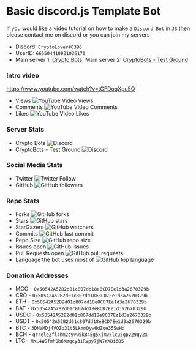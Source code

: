 #  Basic discord.js Template Bot


If you would like a video tutorial on how to make a `Discord Bot` in `JS` then please contact me on discord or you can join my servers

* Discord: `CryptoLover#6396` 
* UserID: `665504410931036170`
* Main server 1: [Crypto Bots](https://discord.gg/9ZKxG7Y), Main server 2: [CryptoBots - Test Ground](https://discord.gg/YJyYTTe)

### Intro video 
https://www.youtube.com/watch?v=tGFDogXpu5Q
* Views ![YouTube Video Views](https://img.shields.io/youtube/views/tGFDogXpu5Q?style=social)
* Comments ![YouTube Video Comments](https://img.shields.io/youtube/comments/tGFDogXpu5Q?style=social)
* Likes ![YouTube Video Likes](https://img.shields.io/youtube/likes/tGFDogXpu5Q?style=social)


### Server Stats
* Crypto Bots ![Discord](https://img.shields.io/discord/665525153052229673) 
* CryptoBots - Test Ground ![Discord](https://img.shields.io/discord/668058672743579658)

### Social Media Stats
* Twitter ![Twitter Follow](https://img.shields.io/twitter/follow/CryptoLover705?style=social)
* GitHub ![GitHub followers](https://img.shields.io/github/followers/CryptoLover705?style=social)

### Repo Stats
* Forks ![GitHub forks](https://img.shields.io/github/forks/CryptoLover705/discord.js_TemplateBot-Tutorial_Series?style=social)
* Stars ![GitHub stars](https://img.shields.io/github/stars/CryptoLover705/discord.js_TemplateBot-Tutorial_Series?style=social)
* StarGazers ![GitHub watchers](https://img.shields.io/github/watchers/CryptoLover705/discord.js_TemplateBot-Tutorial_Series?style=social)
* Commits ![GitHub last commit](https://img.shields.io/github/last-commit/CryptoLover705/discord.js_TemplateBot-Tutorial_Series)
* Repo Size ![GitHub repo size](https://img.shields.io/github/repo-size/CryptoLover705/discord.js_TemplateBot-Tutorial_Series)
* Issues open ![GitHub issues](https://img.shields.io/github/issues-raw/CryptoLover705/discord.js_TemplateBot-Tutorial_Series)
* Pull Requests open ![GitHub pull requests](https://img.shields.io/github/issues-pr-raw/CryptoLover705/discord.js_TemplateBot-Tutorial_Series)
* Language the bot uses most of ![GitHub top language](https://img.shields.io/github/languages/top/CryptoLover705/discord.js_TemplateBot-Tutorial_Series)


### Donation Addresses
* MCO - `0x50542A52B2d01c807dd18e8CD7Ee1d3a2670329b` 
* CRO - `0x50542A52B2d01c807dd18e8CD7Ee1d3a2670329b`
* ETH - `0x50542A52B2d01c807dd18e8CD7Ee1d3a2670329b`
* BAT - `0x50542A52B2d01c807dd18e8CD7Ee1d3a2670329b`
* USDC - `0x50542A52B2d01c807dd18e8CD7Ee1d3a2670329b`
* USDT - `0x50542A52B2d01c807dd18e8CD7Ee1d3a2670329b`
* BTC - `3DNVMDj4VQZb31t5LkmmDyw6dZqe35SwHd` 
* BCH - `qrrele2fl4hm2c9vw5k845g5xjmvxlcu5gpv29qy2x`
* LTC - `MKL4WSfmhQb6Kmqcy3iRvpy7jW7WXDi6D5` 
